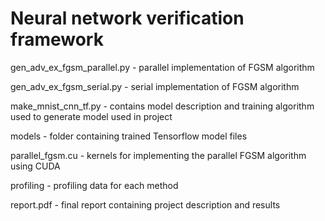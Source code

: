 # Neural network verification framework

gen_adv_ex_fgsm_parallel.py - parallel implementation of FGSM algorithm

gen_adv_ex_fgsm_serial.py - serial implementation of FGSM algorithm

make_mnist_cnn_tf.py - contains model description and training algorithm used to generate model used in project

models - folder containing trained Tensorflow model files

parallel_fgsm.cu - kernels for implementing the parallel FGSM algorithm using CUDA

profiling - profiling data for each method

report.pdf - final report containing project description and results
